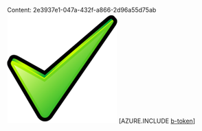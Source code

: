 Content: 2e3937e1-047a-432f-a866-2d96a55d75ab![image](4fe46fcf-3d5a-4a0d-bbf6-f7231bdb797d.png)
[AZURE.INCLUDE [b-token](410f5f66-3164-43cb-a97b-84d07b09e03d.md)]
